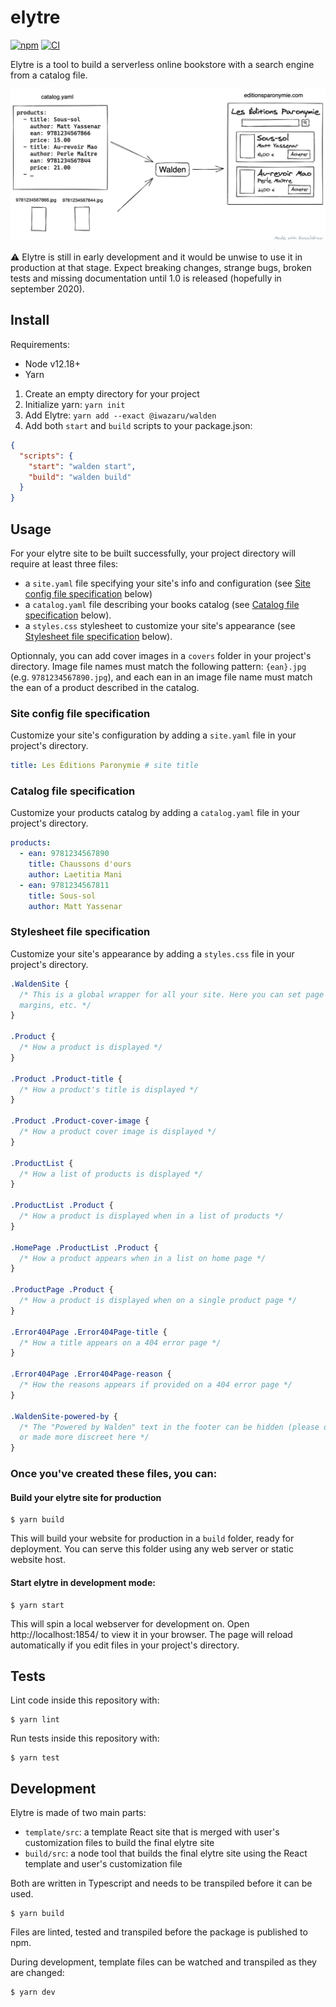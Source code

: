 # elytre

[![npm](https://img.shields.io/npm/v/@iwazaru/walden)](https://www.npmjs.com/package/@iwazaru/walden)
[![CI](https://github.com/iwazaru/walden/workflows/CI/badge.svg)](https://github.com/elytre/elytre/actions?query=workflow%3ACI)

Elytre is a tool to build a serverless online bookstore with a search engine
from a catalog file.

<a href="build-process.png">
  <img 
    src="build-process.png" 
    alt="A schema explaining that elytre uses a catalog.yaml to create a website"
    width="700" 
  />
</a>

⚠ Elytre is still in early development and it would be unwise to use it in
production at that stage. Expect breaking changes, strange bugs, broken tests
and missing documentation until 1.0 is released (hopefully in september 2020).

## Install

Requirements:

- Node v12.18+
- Yarn

1. Create an empty directory for your project
2. Initialize yarn: `yarn init`
3. Add Elytre: `yarn add --exact @iwazaru/walden`
4. Add both `start` and `build` scripts to your package.json:

```json
{
  "scripts": {
    "start": "walden start",
    "build": "walden build"
  }
}
```

## Usage

For your elytre site to be built successfully, your project directory will
require at least three files:

- a `site.yaml` file specifying your site's info and configuration (see
  [Site config file specification](#site-config-file-specification) below)
- a `catalog.yaml` file describing your books catalog (see
  [Catalog file specification](#catalog-file-specification) below).
- a `styles.css` stylesheet to customize your site's appearance (see
  [Stylesheet file specification](#stylesheet-file-specification) below).

Optionnaly, you can add cover images in a `covers` folder in your project's
directory. Image file names must match the following pattern: `{ean}.jpg` (e.g.
`9781234567890.jpg`), and each ean in an image file name must match the ean of a
product described in the catalog.

### Site config file specification

Customize your site's configuration by adding a `site.yaml` file in your
project's directory.

```yaml
title: Les Éditions Paronymie # site title
```

### Catalog file specification

Customize your products catalog by adding a `catalog.yaml` file in your
project's directory.

```yaml
products:
  - ean: 9781234567890
    title: Chaussons d'ours
    author: Laetitia Mani
  - ean: 9781234567811
    title: Sous-sol
    author: Matt Yassenar
```

### Stylesheet file specification

Customize your site's appearance by adding a `styles.css` file in your project's
directory.

```css
.WaldenSite {
  /* This is a global wrapper for all your site. Here you can set page width,
  margins, etc. */
}

.Product {
  /* How a product is displayed */
}

.Product .Product-title {
  /* How a product's title is displayed */
}

.Product .Product-cover-image {
  /* How a product cover image is displayed */
}

.ProductList {
  /* How a list of products is displayed */
}

.ProductList .Product {
  /* How a product is displayed when in a list of products */
}

.HomePage .ProductList .Product {
  /* How a product appears when in a list on home page */
}

.ProductPage .Product {
  /* How a product is displayed when on a single product page */
}

.Error404Page .Error404Page-title {
  /* How a title appears on a 404 error page */
}

.Error404Page .Error404Page-reason {
  /* How the reasons appears if provided on a 404 error page */
}

.WaldenSite-powered-by {
  /* The "Powered by Walden" text in the footer can be hidden (please don't!)
  or made more discreet here */
}
```

### Once you've created these files, you can:

#### Build your elytre site for production

```console
$ yarn build
```

This will build your website for production in a `build` folder, ready for
deployment. You can serve this folder using any web server or static website
host.

#### Start elytre in development mode:

```console
$ yarn start
```

This will spin a local webserver for development on. Open http://localhost:1854/
to view it in your browser. The page will reload automatically if you edit files
in your project's directory.

## Tests

Lint code inside this repository with:

```console
$ yarn lint
```

Run tests inside this repository with:

```console
$ yarn test
```

## Development

Elytre is made of two main parts:

- `template/src`: a template React site that is merged with user's customization
  files to build the final elytre site
- `build/src`: a node tool that builds the final elytre site using the React
  template and user's customization file

Both are written in Typescript and needs to be transpiled before it can be used.

```console
$ yarn build
```

Files are linted, tested and transpiled before the package is published to npm.

During development, template files can be watched and transpiled as they are
changed:

```console
$ yarn dev
```
